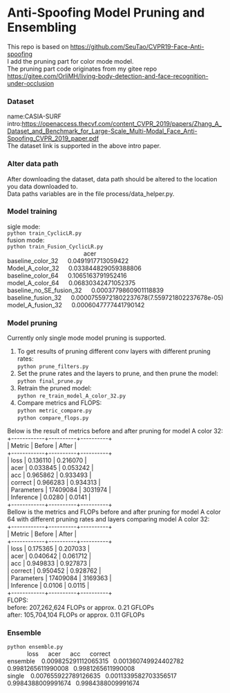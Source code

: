 # Anti-Spoofing Model Pruning and Ensembling
This repo is based on https://github.com/SeuTao/CVPR19-Face-Anti-spoofing  
I add the pruning part for color mode model.  
The pruning part code originates from my gitee repo https://gitee.com/OrliMH/living-body-detection-and-face-recognition-under-occlusion    


### Dataset  
name:CASIA-SURF    
intro:https://openaccess.thecvf.com/content_CVPR_2019/papers/Zhang_A_Dataset_and_Benchmark_for_Large-Scale_Multi-Modal_Face_Anti-Spoofing_CVPR_2019_paper.pdf  
The dataset link is supported in the above intro paper.

### Alter data path  
After downloading the dataset, data path should be altered to the location you data downloaded to.  
Data paths variables are in the file process/data_helper.py.

### Model training  
sigle mode:  
`python train_CyclicLR.py `   
fusion mode:  
`python train_Fusion_CyclicLR.py `  
&emsp; &ensp;&ensp;&ensp;&ensp;&emsp; &ensp;&ensp;&ensp;&ensp;&emsp; &ensp;&ensp;&ensp;&ensp;&emsp; &ensp;&ensp;&ensp;acer  
baseline_color_32    &emsp;       0.0491917713059422  
Model_A_color_32     &emsp;       0.033844829059388806  
baseline_color_64    &emsp;       0.1065163791952416  
model_A_color_64     &emsp;       0.06830342471052375  
baseline_no_SE_fusion_32 &emsp;   0.0003779860901118839  
baseline_fusion_32     &emsp;     0.00007559721802237678(7.559721802237678e-05)  
model_A_fusion_32      &emsp;     0.0006047777441790142  

### Model pruning
Currently only single mode model pruning is supported.  
1. To get results of pruning different conv layers with different pruning rates:  
`python prune_filters.py `  
2. Set the prune rates and the layers to prune, and then prune the model:  
`python final_prune.py `  
3. Retrain the pruned model:  
`python re_train_model_A_color_32.py `
4. Compare metrics and FLOPS:  
`python metric_compare.py `  
`python compare_flops.py `  

Below is the result of metrics before and after pruning for model A color 32:  
+------------+----------+----------+  
| Metric     | Before   | After    |  
+------------+----------+----------+  
| loss       | 0.136110 | 0.216070 |  
| acer       | 0.033845 | 0.053242 |  
| acc        | 0.965862 | 0.933493 |  
| correct    | 0.966283 | 0.934313 |  
| Parameters | 17409084 | 3031974  |  
| Inference  | 0.0280   | 0.0141   |  
+------------+----------+----------+  
Bellow is the metrics and FLOPs before and after pruning for model A color 64 with different pruning rates and layers comparing model A color 32:  
+------------+----------+----------+  
| Metric     | Before   | After    |  
+------------+----------+----------+  
| loss       | 0.175365 | 0.207033 |  
| acer       | 0.040642 | 0.061712 |  
| acc        | 0.949833 | 0.927873 |  
| correct    | 0.950452 | 0.928762 |  
| Parameters | 17409084 | 3169363  |  
| Inference  | 0.0106   | 0.0115   |  
+------------+----------+----------+  
FLOPS:  
before:  207,262,624 FLOPs or approx. 0.21 GFLOPs  
after:    105,704,104 FLOPs or approx. 0.11 GFLOPs   

### Ensemble
`python ensemble.py`  
&emsp; &ensp;&ensp;&ensp;&ensp;loss     &emsp;       acer     &emsp;      acc     &emsp;          correct  
ensemble  &ensp;    0.009825291112065315&ensp; 0.001360749924402782 &ensp;0.9981265611990008&ensp; 0.9981265611990008  
single   &ensp;     0.007655922789126635&ensp; 0.0011339582703356517 &ensp;0.9984388009991674&ensp; 0.9984388009991674  










